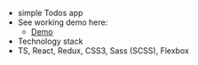 * simple Todos app
* See working demo here:
    - [Demo](https://grodh06.github.io/Todos-App/)
* Technology stack
* TS, React, Redux, CSS3, Sass (SCSS), Flexbox
